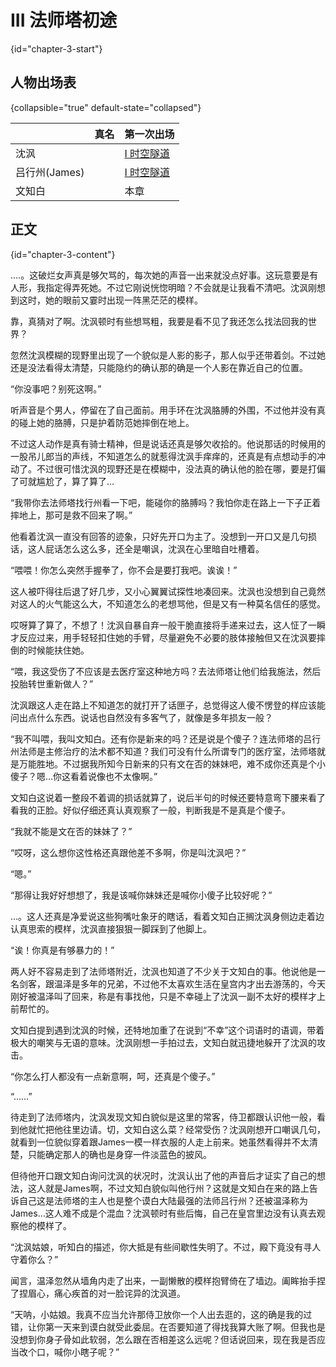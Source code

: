 # III 法师塔初途 
{id="chapter-3-start"}
## 人物出场表 
{collapsible="true" default-state="collapsed"}

|            | 真名 | 第一次出场                               |
|------------|----|-------------------------------------|
| 沈沨         |    | [I 时空隧道](I-时空隧道.md#chapter-1-start) |
| 吕行州(James) |    | [I 时空隧道](I-时空隧道.md#chapter-1-start) |
| 文知白        |    | 本章                                  |


## 正文
{id="chapter-3-content"}

….。这破烂女声真是够欠骂的，每次她的声音一出来就没点好事。这玩意要是有人形，我指定得弄死她。不过它刚说恍惚明暗？不会就是让我看不清吧。沈沨刚想到这时，她的眼前又霎时出现一阵黑茫茫的模样。

靠，真猜对了啊。沈沨顿时有些想骂粗，我要是看不见了我还怎么找法回我的世界？

忽然沈沨模糊的现野里出现了一个貌似是人影的影子，那人似乎还带着剑。不过她还是没法看得太清楚，只能隐约的确认那的确是一个人影在靠近自己的位置。

“你没事吧？别死这啊。”

听声音是个男人，停留在了自己面前。用手环在沈沨胳膊的外围，不过他并没有真的碰上她的胳膊，只是护着防范她摔倒在地上。

不过这人动作是真有骑士精神，但是说话还真是够欠收拾的。他说那话的时候用的一股吊儿郎当的声线，不知道怎么的就惹得沈沨手痒痒的，还真是有点想动手的冲动了。不过很可惜沈沨的现野还是在模糊中，没法真的确认他的脸在哪，要是打偏了可就尴尬了，算了算了…

“我带你去法师塔找行州看一下吧，能碰你的胳膊吗？我怕你走在路上一下子正着摔地上，那可是救不回来了啊。”

他看着沈沨一直没有回答的迹象，只好先开口为主了。没想到一开口又是几句损话，这人屁话怎么这么多，还全是嘲讽，沈沨在心里暗自吐槽着。

“喂喂！你怎么突然手握拳了，你不会是要打我吧。诶诶！”

这人被吓得往后退了好几步，又小心翼翼试探性地凑回来。沈沨也没想到自己竟然对这人的火气能这么大，不知道怎么的老想骂他，但是又有一种莫名信任的感觉。

哎呀算了算了，不想了！沈沨自暴自弃一般干脆直接将手递来过去，这人怔了一瞬才反应过来，用手轻轻扣住她的手臂，尽量避免不必要的肢体接触但又在沈沨要摔倒的时候能扶住她。

“喂，我这受伤了不应该是去医疗室这种地方吗？去法师塔让他们给我施法，然后投胎转世重新做人？”

沈沨跟这人走在路上不知道怎的就打开了话匣子，总觉得这人傻不愣登的样应该能问出点什么东西。说话也自然没有多客气了，就像是多年损友一般？

“我不叫喂，我叫文知白。还有你是新来的吗？还是说是个傻子？连法师塔的吕行州法师是主修治疗的法术都不知道？我们可没有什么所谓专门的医疗室，法师塔就是万能胜地。不过据我所知今日新来的只有文在否的妹妹吧，难不成你还真是个小傻子？嗯…你这看着说像也不太像啊。”

文知白这说着一整段不着调的损话就算了，说后半句的时候还要特意弯下腰来看了看我的正脸。好似仔细还真认真观察了一般，判断我是不是真是个傻子。

“我就不能是文在否的妹妹了？”

“哎呀，这么想你这性格还真跟他差不多啊，你是叫沈沨吧？”

“嗯。”

“那得让我好好想想了，我是该喊你妹妹还是喊你小傻子比较好呢？”

…。这人还真是净爱说这些狗嘴吐象牙的瞎话，看着文知白正搁沈沨身侧边走着边认真思索的模样，沈沨直接狠狠一脚踩到了他脚上。

“诶！你真是有够暴力的！”

两人好不容易走到了法师塔附近，沈沨也知道了不少关于文知白的事。他说他是一名剑客，跟温泽是多年的兄弟，不过他不太喜欢生活在皇宫内才出去游荡的，今天刚好被温泽叫了回来，称是有事找他，只是不幸碰上了沈沨一副不太好的模样才上前帮忙的。

文知白提到遇到沈沨的时候，还特地加重了在说到“不幸”这个词语时的语调，带着极大的嘲笑与无语的意味。沈沨刚想一手拍过去，文知白就迅捷地躲开了沈沨的攻击。

“你怎么打人都没有一点新意啊，呵，还真是个傻子。”

“……”

待走到了法师塔内，沈沨发现文知白貌似是这里的常客，侍卫都跟认识他一般，看到他就忙把他往里边请。切，文知白这么菜？经常受伤？沈沨刚想开口嘲讽几句，就看到一位貌似穿着跟James一模一样衣服的人走上前来。她虽然看得并不太清楚，只能确定那人的确也是身穿一件淡蓝色的披风。

但待他开口跟文知白询问沈沨的状况时，沈沨认出了他的声音后才证实了自己的想法，这人就是James啊，不过文知白貌似叫他行州？这就是文知白在来的路上告诉自己这是法师塔的主人也是整个谟白大陆最强的法师吕行州？还被温泽称为James…这人难不成是个混血？沈沨顿时有些后悔，自己在皇宫里边没有认真去观察他的模样了。

“沈沨姑娘，听知白的描述，你大抵是有些间歇性失明了。不过，殿下竟没有寻人守着你么？”

闻言，温泽忽然从墙角内走了出来，一副懒散的模样抱臂倚在了墙边。阖眸抬手捏了捏眉心，痛心疾首的对一脸诧异的沈沨道。

“天呐，小姑娘。我真不应当允许那侍卫放你一个人出去逛的，这的确是我的过错，让你第一天来到谟白就受此委屈。在否要知道了得找我算大账了啊。但我也是没想到你身子骨如此软弱，怎么跟在否相差这么远呢？但话说回来，现在我是否应当改个口，喊你小瞎子呢？”


<include from="general-libs.md" element-id="seealso-general"/>